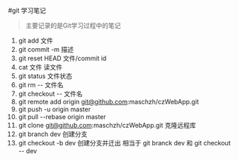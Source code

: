 #git 学习笔记
> 主要记录的是Git学习过程中的笔记
1. git add 文件
2. git commit -m 描述
3. git reset HEAD 文件/commit id
4. cat 文件 读文件
5. git status 文件状态
6. git rm -- 文件名
7. git checkout -- 文件名
8. git remote add origin git@github.com:maschzh/czWebApp.git
9. git push -u origin master
10. git pull --rebase origin master
11. git clone git@github.com:maschzh/czWebApp.git 克隆远程库
12. git branch dev 创建分支
13. git checkout -b dev 创建分支并迁出 相当于 git branck dev 和 git checkout -- dev